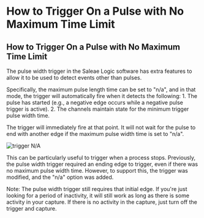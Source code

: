 # How to Trigger On a Pulse with No Maximum Time Limit

## How to Trigger On a Pulse with No Maximum Time Limit

The pulse width trigger in the Saleae Logic software has extra features to allow it to be used to detect events other than pulses.

Specifically, the maximum pulse length time can be set to "n/a", and in that mode, the trigger will automatically fire when it detects the following: 1. The pulse has started \(e.g., a negative edge occurs while a negative pulse trigger is active\). 2. The channels maintain state for the minimum trigger pulse width time.

The trigger will immediately fire at that point. It will not wait for the pulse to end with another edge if the maximum pulse width time is set to "n/a".

![trigger N/A](https://trello-attachments.s3.amazonaws.com/563a6176b13bdba98c89bfa0/153x117/6a134b80d59d0463e9dd8c0864077262/trigger_na.png)

This can be particularly useful to trigger when a process stops. Previously, the pulse width trigger required an ending edge to trigger, even if there was no maximum pulse width time. However, to support this, the trigger was modified, and the "n/a" option was added.

Note: The pulse width trigger still requires that initial edge. If you're just looking for a period of inactivity, it will still work as long as there is some activity in your capture. If there is no activity in the capture, just turn off the trigger and capture.

